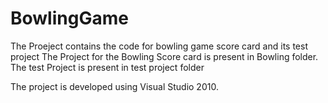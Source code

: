 # BowlingGame
The Proeject contains the code for bowling game score card and its test project
The Project for the Bowling Score card is present in Bowling folder.
The test Project is present in test project folder

The project is developed using Visual Studio 2010.
